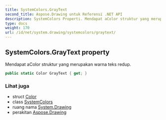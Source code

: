 ```yaml
---
title: SystemColors.GrayText
second_title: Aspose.Drawing untuk Referensi .NET API
description: SystemColors Properti. Mendapat aColor struktur yang merupakan warna teks redup.
type: docs
weight: 170
url: /id/net/system.drawing/systemcolors/graytext/
---
```

## SystemColors.GrayText property

Mendapat aColor struktur yang merupakan warna teks redup.

```csharp
public static Color GrayText { get; }
```

### Lihat juga

* struct [Color](../../color/)
* class [SystemColors](../)
* ruang nama [System.Drawing](../../systemcolors/)
* perakitan [Aspose.Drawing](../../../)


